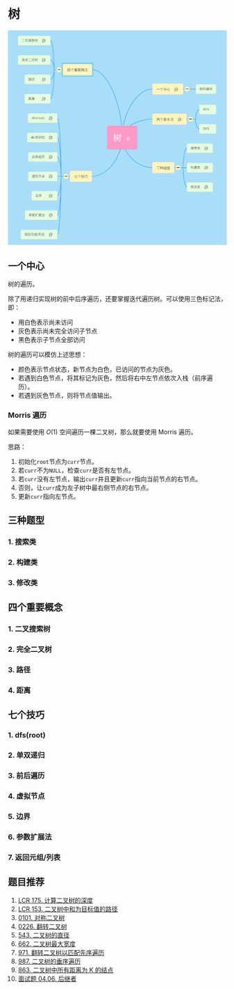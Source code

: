 
# 树

![6lmcjx.jpg](./img/6lmcjx.jpg)

## 一个中心

树的遍历。

除了用递归实现树的前中后序遍历，还要掌握迭代遍历树。可以使用三色标记法，即：
- 用白色表示尚未访问
- 灰色表示尚未完全访问子节点
- 黑色表示子节点全部访问

树的遍历可以模仿上述思想：

- 颜色表示节点状态，新节点为白色，已访问的节点为灰色。
- 若遇到白色节点，将其标记为灰色，然后将右中左节点依次入栈（前序遍历）。
- 若遇到灰色节点，则将节点值输出。

### Morris 遍历

如果需要使用 $O(1)$ 空间遍历一棵二叉树，那么就要使用 Morris 遍历。

思路：
1. 初始化`root`节点为`curr`节点。
2. 若`curr`不为`NULL`，检查`curr`是否有左节点。
3. 若`curr`没有左节点，输出`curr`并且更新`curr`指向当前节点的右节点。
4. 否则，让`curr`成为左子树中最右侧节点的右节点。
5. 更新`curr`指向左节点。


## 三种题型

### 1. 搜索类
### 2. 构建类
### 3. 修改类

## 四个重要概念

### 1. 二叉搜索树
### 2. 完全二叉树
### 3. 路径
### 4. 距离

## 七个技巧

### 1. dfs(root)
### 2. 单双递归
### 3. 前后遍历
### 4. 虚拟节点
### 5. 边界
### 6. 参数扩展法
### 7. 返回元组/列表

## 题目推荐

1. [LCR 175. 计算二叉树的深度](https://leetcode.cn/problems/er-cha-shu-de-shen-du-lcof/description/)
2. [LCR 153. 二叉树中和为目标值的路径](https://leetcode-cn.com/problems/er-cha-shu-zhong-he-wei-mou-yi-zhi-de-lu-jing-lcof/description/)
3. [0101. 对称二叉树](https://leetcode-cn.com/problems/symmetric-tree/description/)
4. [0226. 翻转二叉树](https://leetcode-cn.com/problems/invert-binary-tree/description/)
5. [543. 二叉树的直径](https://leetcode-cn.com/problems/diameter-of-binary-tree/description/)
6. [662. 二叉树最大宽度](https://leetcode-cn.com/problems/maximum-width-of-binary-tree/description/)
7. [971. 翻转二叉树以匹配先序遍历](https://leetcode-cn.com/problems/flip-binary-tree-to-match-preorder-traversal/description/)
8. [987. 二叉树的垂序遍历](https://leetcode-cn.com/problems/vertical-order-traversal-of-a-binary-tree/description/)
9. [863. 二叉树中所有距离为 K 的结点](https://leetcode-cn.com/problems/all-nodes-distance-k-in-binary-tree/description/)
10. [面试题 04.06. 后继者](https://leetcode-cn.com/problems/successor-lcci/description/)